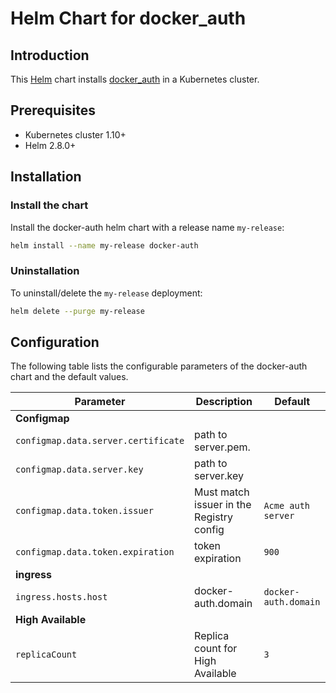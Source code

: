 Helm Chart for docker_auth
=======================

## Introduction

This [Helm](https://github.com/kubernetes/helm) chart installs [docker_auth](https://github.com/cesanta/docker_auth) in a Kubernetes cluster.

## Prerequisites

- Kubernetes cluster 1.10+
- Helm 2.8.0+

## Installation

### Install the chart

Install the docker-auth helm chart with a release name `my-release`:

```bash
helm install --name my-release docker-auth
```

### Uninstallation

To uninstall/delete the `my-release` deployment:

```bash
helm delete --purge my-release
```

## Configuration

The following table lists the configurable parameters of the docker-auth chart and the default values.

| Parameter                                                                   | Description                                                                                                                                                                                                                                                                                                                                     | Default                         |
| --------------------------------------------------------------------------- | ----------------------------------------------------------------------------------------------------------------------------------------------------------------------------------------------------------------------------------------------------------------------------------------------------------------------------------------------- | ------------------------------- |
| **Configmap**                                                                  |
| `configmap.data.server.certificate`                                                               | path to server.pem.                                                                                                                                                                                                                                                                         |                        |
| `configmap.data.server.key`                                                        | path to server.key                                                                                                                                                                                                                                                                                                                           |                           |
| `configmap.data.token.issuer` | Must match issuer in the Registry config | `Acme auth server` |
| `configmap.data.token.expiration`                                                     | token expiration                                                   | `900`                                |
| **ingress**                                                             |
| `ingress.hosts.host`                                                       | docker-auth.domain                                                                                                                                                                                                                                                                                                              | `docker-auth.domain`                          |
| **High Available**                                                             |
| `replicaCount`                                                       | Replica count for High Available                                                                                                                                                                                                                                                                                                              | `3`                          |
